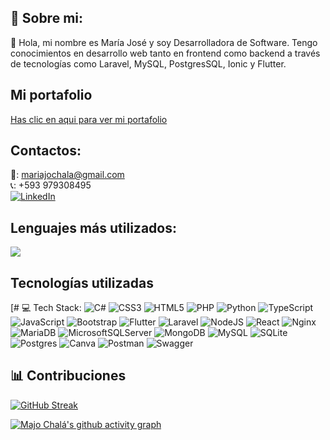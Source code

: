 ## 👋 Sobre mi: 
👋 Hola, mi nombre es María José y soy Desarrolladora de Software.
Tengo conocimientos en desarrollo web tanto en frontend como backend a través de tecnologías como Laravel, MySQL, PostgresSQL, Ionic y Flutter.

## Mi portafolio
<a href="https://majochala-portafolio.netlify.app" target="_blank">Has clic en aqui para ver mi portafolio</a>

## Contactos:

📩: mariajochala@gmail.com
<br>
📞: +593 979308495
<br>
[![LinkedIn](https://img.shields.io/badge/LinkedIn-%230077B5.svg?logo=linkedin&logoColor=white)](https://www.linkedin.com/in/mar%C3%ADa-jos%C3%A9-chal%C3%A1/) 


## Lenguajes más utilizados:

![](https://github-readme-stats.vercel.app/api/top-langs/?username=Maria-Jose-11&theme=blue-green&hide_border=false&include_all_commits=false&count_private=false&layout=compact)

## Tecnologías utilizadas

[# 💻 Tech Stack:
![C#](https://img.shields.io/badge/c%23-%23239120.svg?style=for-the-badge&logo=c-sharp&logoColor=white) ![CSS3](https://img.shields.io/badge/css3-%231572B6.svg?style=for-the-badge&logo=css3&logoColor=white) ![HTML5](https://img.shields.io/badge/html5-%23E34F26.svg?style=for-the-badge&logo=html5&logoColor=white) ![PHP](https://img.shields.io/badge/php-%23777BB4.svg?style=for-the-badge&logo=php&logoColor=white) ![Python](https://img.shields.io/badge/python-3670A0?style=for-the-badge&logo=python&logoColor=ffdd54) ![TypeScript](https://img.shields.io/badge/typescript-%23007ACC.svg?style=for-the-badge&logo=typescript&logoColor=white) ![JavaScript](https://img.shields.io/badge/javascript-%23323330.svg?style=for-the-badge&logo=javascript&logoColor=%23F7DF1E) ![Bootstrap](https://img.shields.io/badge/bootstrap-%23563D7C.svg?style=for-the-badge&logo=bootstrap&logoColor=white) ![Flutter](https://img.shields.io/badge/Flutter-%2302569B.svg?style=for-the-badge&logo=Flutter&logoColor=white) ![Laravel](https://img.shields.io/badge/laravel-%23FF2D20.svg?style=for-the-badge&logo=laravel&logoColor=white) ![NodeJS](https://img.shields.io/badge/node.js-6DA55F?style=for-the-badge&logo=node.js&logoColor=white) ![React](https://img.shields.io/badge/react-%2320232a.svg?style=for-the-badge&logo=react&logoColor=%2361DAFB) ![Nginx](https://img.shields.io/badge/nginx-%23009639.svg?style=for-the-badge&logo=nginx&logoColor=white) ![MariaDB](https://img.shields.io/badge/MariaDB-003545?style=for-the-badge&logo=mariadb&logoColor=white) ![MicrosoftSQLServer](https://img.shields.io/badge/Microsoft%20SQL%20Sever-CC2927?style=for-the-badge&logo=microsoft%20sql%20server&logoColor=white) ![MongoDB](https://img.shields.io/badge/MongoDB-%234ea94b.svg?style=for-the-badge&logo=mongodb&logoColor=white) ![MySQL](https://img.shields.io/badge/mysql-%2300f.svg?style=for-the-badge&logo=mysql&logoColor=white) ![SQLite](https://img.shields.io/badge/sqlite-%2307405e.svg?style=for-the-badge&logo=sqlite&logoColor=white) ![Postgres](https://img.shields.io/badge/postgres-%23316192.svg?style=for-the-badge&logo=postgresql&logoColor=white) ![Canva](https://img.shields.io/badge/Canva-%2300C4CC.svg?style=for-the-badge&logo=Canva&logoColor=white) ![Postman](https://img.shields.io/badge/Postman-FF6C37?style=for-the-badge&logo=postman&logoColor=white) ![Swagger](https://img.shields.io/badge/-Swagger-%23Clojure?style=for-the-badge&logo=swagger&logoColor=white) 

## 📊 Contribuciones

[![GitHub Streak](https://github-readme-streak-stats.herokuapp.com?user=Maria-Jose-11&theme=dracula)](https://git.io/streak-stats)<br/>

[![Majo Chalá's github activity graph](https://github-readme-activity-graph.cyclic.app/graph?username=maria-jose-11&theme=github-compact)](https://github.com/ashutosh00710/github-readme-activity-graph)
